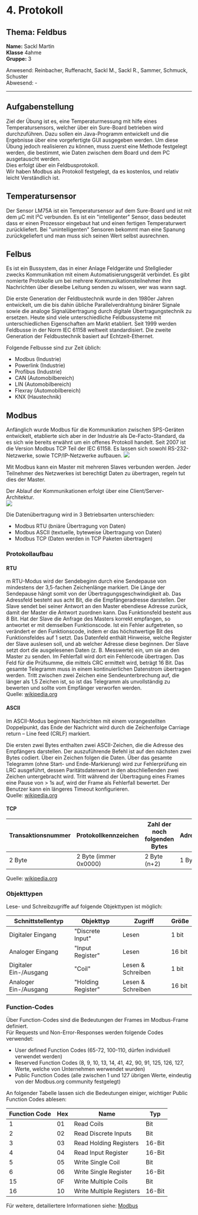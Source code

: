 # 4. Protokoll  
## Thema: Feldbus  
**Name:** Sackl Martin   
**Klasse** 4ahme    
**Gruppe:** 3

Anwesend: Reinbacher, Ruffenacht, Sackl M., Sackl R., Sammer, Schmuck, Schuster   
Abwesend: -  
*******************************************************************************************************************************************  
## Aufgabenstellung  
Ziel der Übung ist es, eine Temperaturmessung mit hilfe eines Temperatursensors, welcher über ein Sure-Board betrieben wird durchzuführen. Dazu sollen ein Java-Programm entwickelt und die Ergebnisse über eine vorgefertigte GUI ausgegeben werden.
Um diese Übung jedoch realisieren zu können, muss zuerst eine Methode festgelegt werden, die bestimmt, wie Daten zwischen dem Board und dem PC ausgetauscht werden.  
Dies erfolgt über ein Feldbusprotokoll.  
Wir haben Modbus als Protokoll festgelegt, da es kostenlos, und relativ leicht Verständlich ist.  

## Temperatursensor  
Der Sensor LM75A ist ein Temperatursensor auf dem Sure-Board und ist mit dem µC mit I²C verbunden. Es ist ein "intelligenter" Sensor, dass bedeutet dass er einen Prozessor eingebaut hat und einen fertigen Temperaturwert zurückliefert. Bei "unintelligenten" Sensoren bekommt man eine Spanung zurückgeliefert und man muss sich seinen Wert selbst ausrechnen.   

## Felbus  
Es ist ein Bussystem, das in einer Anlage Feldgeräte und Stellglieder zwecks Kommunikation mit einem Automatisierungsgerät verbindet. Es gibt nomierte Protokolle um bei mehrere Kommunikationsteilnehmer ihre Nachrichten über dieselbe Leitung senden zu wissen, wer was wann sagt.  

Die erste Generation der Feldbustechnik wurde in den 1980er Jahren entwickelt, um die bis dahin übliche Parallelverdrahtung binärer Signale sowie die analoge Signalübertragung durch digitale Übertragungstechnik zu ersetzen. Heute sind viele unterschiedliche Feldbussysteme mit unterschiedlichen Eigenschaften am Markt etabliert. Seit 1999 werden Feldbusse in der Norm IEC 61158 weltweit standardisiert. Die zweite Generation der Feldbustechnik basiert auf Echtzeit-Ethernet.  

Folgende Felbusse sind zur Zeit üblich:  
* Modbus (Industrie)  
* Powerlink (Industrie)  
* Profibus (Industrie)  
* CAN (Automobilbereich)  
* LIN (Automobilbereich)  
* Flexray (Automobilbereich)  
* KNX (Haustechnik)  

## Modbus  
Anfänglich wurde Modbus für die Kommunikation zwischen SPS-Geräten entwickelt, etablierte sich aber in der Industrie als De-Facto-Standard, da es sich wie bereits erwähnt um ein offenes Protokoll handelt. Seit 2007 ist die Version Modbus TCP Teil der IEC 61158. Es lassen sich sowohl RS-232-Netzwerke, sowie TCP/IP-Netzwerke aufbauen. 
![](https://github.com/HTLMechatronics/m14-la1-sx/blob/sacmam14/sacmam14/modbus_communication_stack.png)  

Mit Modbus kann ein Master mit mehreren Slaves verbunden werden. Jeder Teilnehmer des Netzwerkes ist berechtigt Daten zu übertragen, regeln tut dies der Master.  

Der Ablauf der Kommunikationen erfolgt über eine Client/Server-Architektur.  
![](https://github.com/HTLMechatronics/m14-la1-sx/blob/sacmam14/sacmam14/clientserver.png)  

Die Datenübertragung wird in 3 Betriebsarten unterschieden:  
* Modbus RTU (bniäre Übertragung von Daten)  
* Modbus ASCII (textuelle, byteweise Übertragung von Daten)  
* Modbus TCP (Daten werden in TCP Paketen übertragen)  

### Protokollaufbau  
#### RTU  
m RTU-Modus wird der Sendebeginn durch eine Sendepause von mindestens der 3,5-fachen Zeichenlänge markiert. Die Länge der Sendepause hängt somit von der Übertragungsgeschwindigkeit ab. Das Adressfeld besteht aus acht Bit, die die Empfängeradresse darstellen. Der Slave sendet bei seiner Antwort an den Master ebendiese Adresse zurück, damit der Master die Antwort zuordnen kann. Das Funktionsfeld besteht aus 8 Bit. Hat der Slave die Anfrage des Masters korrekt empfangen, so antwortet er mit demselben Funktionscode. Ist ein Fehler aufgetreten, so verändert er den Funktionscode, indem er das höchstwertige Bit des Funktionsfeldes auf 1 setzt. Das Datenfeld enthält Hinweise, welche Register der Slave auslesen soll, und ab welcher Adresse diese beginnen. Der Slave setzt dort die ausgelesenen Daten (z. B. Messwerte) ein, um sie an den Master zu senden. Im Fehlerfall wird dort ein Fehlercode übertragen. Das Feld für die Prüfsumme, die mittels CRC ermittelt wird, beträgt 16 Bit. Das gesamte Telegramm muss in einem kontinuierlichen Datenstrom übertragen werden. Tritt zwischen zwei Zeichen eine Sendeunterbrechung auf, die länger als 1,5 Zeichen ist, so ist das Telegramm als unvollständig zu bewerten und sollte vom Empfänger verworfen werden.  
Quelle: [wikipedia.org](https://de.wikipedia.org/wiki/Modbus)  

#### ASCII  
Im ASCII-Modus beginnen Nachrichten mit einem vorangestellten Doppelpunkt, das Ende der Nachricht wird durch die Zeichenfolge Carriage return – Line feed (CRLF) markiert.  

Die ersten zwei Bytes enthalten zwei ASCII-Zeichen, die die Adresse des Empfängers darstellen. Der auszuführende Befehl ist auf den nächsten zwei Bytes codiert. Über ein Zeichen folgen die Daten. Über das gesamte Telegramm (ohne Start- und Ende-Markierung) wird zur Fehlerprüfung ein LRC ausgeführt, dessen Paritätsdatenwort in den abschließenden zwei Zeichen untergebracht wird. Tritt während der Übertragung eines Frames eine Pause von > 1s auf, wird der Frame als Fehlerfall bewertet. Der Benutzer kann ein längeres Timeout konfigurieren.  
Quelle: [wikipedia.org](https://de.wikipedia.org/wiki/Modbus)  

#### TCP  
Transaktionsnummer |	Protokollkennzeichen |	Zahl der noch folgenden Bytes | Adresse | Funktion | Daten  
-------------------|-----------------------|--------------------------------|---------|----------|-------  
2 Byte |	2 Byte (immer 0x0000) |	2 Byte (n+2) |	1 Byte |	1 Byte |	n Byte  

Quelle: [wikipedia.org](https://de.wikipedia.org/wiki/Modbus)  

### Objekttypen  
Lese- und Schreibzugriffe auf folgende Objekttypen ist möglich:  

Schnittstellentyp | Objekttyp | Zugriff | Größe  
------------------|-----------|---------|------  
Digitaler Eingang | "Discrete Input" | Lesen | 1 bit  
Analoger Eingang | "Input Register" | Lesen | 16 bit  
Digitaler Ein-/Ausgang | "Coil" | Lesen & Schreiben | 1 bit  
Analoger Ein-/Ausgang | "Holding Register" | Lesen & Schreiben | 16 bit  

### Function-Codes  
Über Function-Codes sind die Bedeutungen der Frames im Modbus-Frame definiert.  
Für Requests und Non-Error-Responses werden folgende Codes verwendet:  
* User defined Function Codes (65-72, 100-110, dürfen individuell verwendet werden)   
* Reserved Function Codes (8, 9, 10, 13, 14, 41, 42, 90, 91, 125, 126, 127, Werte, welche von Unternehmen werwendet wurden)  
* Public Function Codes (alle zwischen 1 und 127 übrigen Werte, eindeutig von der Modbus.org community festgelegt)  
  
An folgender Tabelle lassen sich die Bedeutungen einiger, wichtiger Public Function Codes ablesen:  
   
Function Code | Hex | Name | Typ  
--------------|-----| -----| ---  
1 | 01 | Read Coils | Bit  
2 | 02 | Read Discrete Inputs | Bit  
3 | 03 | Read Holding Registers | 16-Bit  
4 | 04 | Read Input Register | 16-Bit  
5 | 05 | Write Single Coil | Bit  
6 | 06 | Write Single Register | 16-Bit  
15| 0F | Write Multiple Coils |	Bit  
16| 10 | Write Multiple Registers | 16-Bit  

Für weitere, detailiertere Informationen siehe: [Modbus](http://www.modbus.org/docs/Modbus_Application_Protocol_V1_1b3.pdf)  
